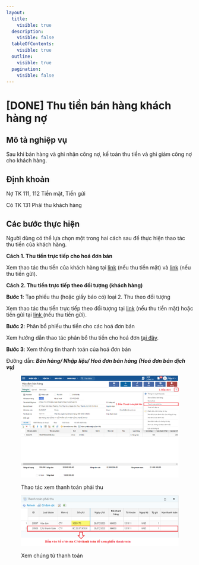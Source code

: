 ```yaml
---
layout:
  title:
    visible: true
  description:
    visible: false
  tableOfContents:
    visible: true
  outline:
    visible: true
  pagination:
    visible: false
---
```


# \[DONE] Thu tiền bán hàng khách hàng nợ

## Mô tả nghiệp vụ

Sau khi bán hàng và ghi nhận công nợ, kế toán thu tiền và ghi giảm công nợ cho khách hàng.

## Định khoản

Nợ TK 111, 112 Tiền mặt, Tiền gửi&#x20;

Có TK 131 Phải thu khách hàng

## Các bước thực hiện

Người dùng có thể lựa chọn một trong hai cách sau để thực hiện thao tác thu tiền của khách hàng.

**Cách 1. Thu tiền trực tiếp cho hoá đơn bán**

Xem thao tác thu tiền của khách hàng tại [link](../../tien-mat/thu-tien/thu-tien-theo-hoa-don.md) (nếu thu tiền mặt) và [link](../../tien-g-i-ngan-hang/thu-tien/thu-tien-theo-hoa-don-cua-nhieu-khach-hang-bang-tien-gui-ngan-hang.md) (nếu thu tiền gửi).

**Cách 2. Thu tiền trực tiếp theo đối tượng (khách hàng)**

**Bước 1**: Tạo phiếu thu (hoặc giấy báo có) loại 2. Thu theo đối tượng

Xem thao tác thu tiền trực tiếp theo đối tượng tại [link](../../tien-mat/thu-tien/thu-tien-theo-doi-tuong-va-nhieu-doi-tuong-bang-tien-mat.md) (nếu thu tiền mặt) hoặc tiền gửi tại [link ](../../tien-g-i-ngan-hang/thu-tien/thu-tien-theo-doi-tuong-khach-hang-bang-tien-gui-ngan-hang.md)(nếu thu tiền gửi).

**Bước 2**: Phân bổ phiếu thu tiền cho các hoá đơn bán

Xem hướng dẫn thao tác phân bổ thu tiền cho hoá đơn [tại đây](../quan-ly-tuoi-no-hoa-don/phan-bo-tien-thu-cho-hoa-don.md).

**Bước 3**: Xem thông tin thanh toán của hoá đơn bán

Đường dẫn: _**Bán hàng/ Nhập liệu/ Hoá đơn bán hàng (Hoá đơn bán dịch vụ)**_

<figure><img src="../../.gitbook/assets/thu tiền đối tượng 1.png" alt=""><figcaption><p>Thao tác xem thanh toán phải thu</p></figcaption></figure>

<figure><img src="../../.gitbook/assets/thu theo đối tượng 2.png" alt=""><figcaption><p>Xem chúng từ thanh toán</p></figcaption></figure>
